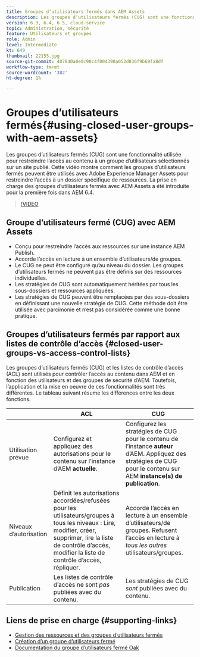 ```yaml
---
title: Groupes d’utilisateurs fermés dans AEM Assets
description: Les groupes d’utilisateurs fermés (CUG) sont une fonctionnalité utilisée pour restreindre l’accès au contenu à un groupe d’utilisateurs sélectionnés sur un site publié. Cette vidéo montre comment les groupes d’utilisateurs fermés peuvent être utilisés avec Adobe Experience Manager Assets pour restreindre l’accès à un dossier spécifique de ressources.
version: 6.3, 6.4, 6.5, cloud-service
topic: Administration, sécurité
feature: Utilisateurs et groupes
role: Admin
level: Intermediate
kt: 649
thumbnail: 22155.jpg
source-git-commit: 407840a0e0c90c4f004390a052d036f9b69fa8df
workflow-type: tm+mt
source-wordcount: '382'
ht-degree: 1%

---
```



# Groupes d’utilisateurs fermés{#using-closed-user-groups-with-aem-assets}

Les groupes d’utilisateurs fermés (CUG) sont une fonctionnalité utilisée pour restreindre l’accès au contenu à un groupe d’utilisateurs sélectionnés sur un site publié. Cette vidéo montre comment les groupes d’utilisateurs fermés peuvent être utilisés avec Adobe Experience Manager Assets pour restreindre l’accès à un dossier spécifique de ressources. La prise en charge des groupes d’utilisateurs fermés avec AEM Assets a été introduite pour la première fois dans AEM 6.4.

>[!VIDEO](https://video.tv.adobe.com/v/22155?quality=12&learn=on)

## Groupe d’utilisateurs fermé (CUG) avec AEM Assets

* Conçu pour restreindre l’accès aux ressources sur une instance AEM Publish.
* Accorde l’accès en lecture à un ensemble d’utilisateurs/de groupes.
* Le CUG ne peut être configuré qu’au niveau du dossier. Les groupes d’utilisateurs fermés ne peuvent pas être définis sur des ressources individuelles.
* Les stratégies de CUG sont automatiquement héritées par tous les sous-dossiers et ressources appliquées.
* Les stratégies de CUG peuvent être remplacées par des sous-dossiers en définissant une nouvelle stratégie de CUG. Cette méthode doit être utilisée avec parcimonie et n’est pas considérée comme une bonne pratique.

## Groupes d’utilisateurs fermés par rapport aux listes de contrôle d’accès {#closed-user-groups-vs-access-control-lists}

Les groupes d’utilisateurs fermés (CUG) et les listes de contrôle d’accès (ACL) sont utilisés pour contrôler l’accès au contenu dans AEM et en fonction des utilisateurs et des groupes de sécurité d’AEM. Toutefois, l’application et la mise en oeuvre de ces fonctionnalités sont très différentes. Le tableau suivant résume les différences entre les deux fonctions.

|  | ACL | CUG |
| ----------------- | -------------------------------------------------------------------------------------------------------------------------------- | ----------------------------------------------------------------------------------------------------------------------------- |
| Utilisation prévue | Configurez et appliquez des autorisations pour le contenu sur l’instance d’AEM **actuelle**. | Configurez les stratégies de CUG pour le contenu de l’instance **auteur** d’AEM. Appliquez des stratégies de CUG pour le contenu sur AEM **instance(s) de publication**. |
| Niveaux d’autorisation | Définit les autorisations accordées/refusées pour les utilisateurs/groupes à tous les niveaux : Lire, modifier, créer, supprimer, lire la liste de contrôle d’accès, modifier la liste de contrôle d’accès, répliquer. | Accorde l’accès en lecture à un ensemble d’utilisateurs/de groupes. Refusent l’accès en lecture à *tous les autres* utilisateurs/groupes. |
| Publication | Les listes de contrôle d’accès ne sont *pas* publiées avec du contenu. | Les stratégies de CUG *sont* publiées avec du contenu. |

## Liens de prise en charge {#supporting-links}

* [Gestion des ressources et des groupes d’utilisateurs fermés](https://experienceleague.adobe.com/docs/experience-manager-65/assets/managing/manage-assets.html?lang=en#closed-user-group)
* [Création d’un groupe d’utilisateurs fermé](https://experienceleague.adobe.com/docs/experience-manager-65/administering/security/cug.html)
* [Documentation du groupe d’utilisateurs fermé Oak](https://jackrabbit.apache.org/oak/docs/security/authorization/cug.html)
